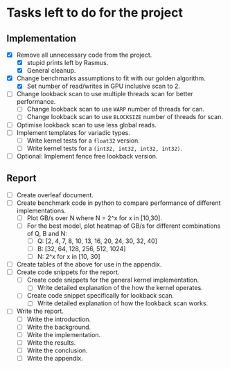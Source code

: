 # Tasks left to do for the project

## Implementation

- [x] Remove all unnecessary code from the project.
  - [x] stupid prints left by Rasmus.
  - [x] General cleanup.
- [x] Change benchmarks assumptions to fit with our golden algorithm.
  - [x] Set number of read/writes in GPU inclusive scan to 2.
- [ ] Change lookback scan to use multiple threads scan for better performance.
  - [ ] Change lookback scan to use `WARP` number of threads for can.
  - [ ] Change lookback scan to use `BLOCKSIZE` number of threads for scan.
- [ ] Optimise lookback scan to use less global reads.
- [ ] Implement templates for variadic types.
  - [ ] Write kernel tests for a `float32` version.
  - [ ] Write kernel tests for a `(int32, int32, int32, int32)`.
- [ ] Optional: Implement fence free lookback version.

## Report

- [ ] Create overleaf document.
- [ ] Create benchmark code in python to compare performance of different implementations.
  - [ ] Plot GB/s over N where N = 2^x for x in [10,30].
  - [ ] For the best model, plot heatmap of GB/s for different combinations of Q, B and N:
    - [ ] Q: [2, 4, 7, 8, 10, 13, 16, 20, 24, 30, 32, 40]
    - [ ] B: [32, 64, 128, 256, 512, 1024]
    - [ ] N: 2^x for x in [10, 30]
- [ ] Create tables of the above for use in the appendix.
- [ ] Create code snippets for the report.
  - [ ] Create code snippets for the general kernel implementation.
    - [ ] Write detailed explanation of the how the kernel operates.
  - [ ] Create code snippet specifically for lookback scan.
    - [ ] Write detailed explanation of how the lookback scan works.
- [ ] Write the report.
  - [ ] Write the introduction.
  - [ ] Write the background.
  - [ ] Write the implementation.
  - [ ] Write the results.
  - [ ] Write the conclusion.
  - [ ] Write the appendix.
